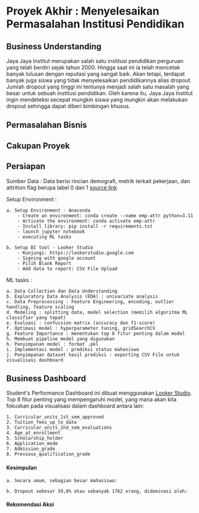 # Proyek Akhir : Menyelesaikan Permasalahan Institusi Pendidikan
## Business Understanding
Jaya Jaya Institut merupakan salah satu institusi pendidikan perguruan yang telah berdiri sejak tahun 2000. Hingga saat ini ia telah mencetak banyak lulusan dengan reputasi yang sangat baik. Akan tetapi, terdapat banyak juga siswa yang tidak menyelesaikan pendidikannya alias dropout.
Jumlah dropout yang tinggi ini tentunya menjadi salah satu masalah yang besar untuk sebuah institusi pendidikan. Oleh karena itu, Jaya Jaya Institut ingin mendeteksi secepat mungkin siswa yang mungkin akan melakukan dropout sehingga dapat diberi bimbingan khusus.
## Permasalahan Bisnis

    
## Cakupan Proyek

  
## Persiapan
Sumber Data : Data berisi rincian demografi, metrik terkait pekerjaan, dan attrition flag berupa label 0 dan 1 [source link](https://github.com/dicodingacademy/dicoding_dataset/tree/main/employee)

Setup Environment :

    a. Setup Environment - Anaconda
        - Create an environment: conda create --name emp-attr python=3.11
        - Activate the environment: conda activate emp-attr
        - Install library: pip install -r requirements.txt
        - launch jupyter notebook
        - executing ML tasks
        
    b. Setup BI tool - Looker Studio
        - Kunjungi: https://lookerstudio.google.com
        - Signing with google account
        - Pilih Blank Report
        - Add data to report: CSV File Upload

ML tasks :

    a. Data Collection dan Data Understanding
    b. Exploratory Data Analysis (EDA) : univariate analysis
    c. Data Preprocessing : Feature Engineering, encoding, outlier handling, feature scaling
    d. Modeling : splitting data, model selection (memilih algoritma ML classifier yang tepat)
    e. Evaluasi : confussion matrix (accuracy dan f1-score)
    f. Optimasi model : hyperparameter tuning, gridSearchCV
    g. Feature Importance : menentukan top 8 fitur penting dalam model 
    h. Membuat pipeline model yang digunakan
    h. Penyimpanan model : format .pkl
    i. Implementasi model : prediksi status mahasiswa
    j. Penyimpanan dataset hasil prediksi : exporting CSV File untuk visualisasi dashboard

## Business Dashboard

  Student's Performance Dashboard ini dibuat menggunakan [Looker Studio](https://lookerstudio.google.com/reporting/c1276d50-2499-4481-82b2-cd34b7226983).
  Top 8 fitur penting yang mempengaruhi model, yang mana akan kita fokuskan pada visualisasi dalam dashboard antara lain: 
  
    1. Curricular_units_1st_sem_approved
    2. Tuition_fees_up_to_date
    3. Curricular_units_2nd_sem_evaluations
    4. Age_at_enrollment
    5. Scholarship_holder
    6. Application_mode
    7. Admission_grade
    8. Previous_qualification_grade

#### Kesimpulan
    a. Secara umum, sebagian besar mahasiswa:
    
    b. Dropout sebesar 39,8% atau sebanyak 1762 orang, didominasi oleh:


#### Rekomendasi Aksi
